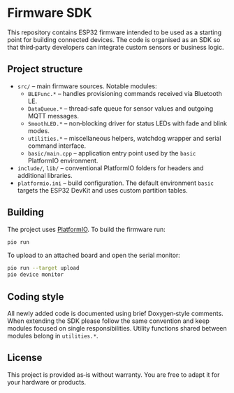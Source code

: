 # Firmware SDK

This repository contains ESP32 firmware intended to be used as a starting
point for building connected devices. The code is organised as an SDK so that
third‑party developers can integrate custom sensors or business logic.

## Project structure

- `src/` – main firmware sources. Notable modules:
  - `BLEFunc.*` – handles provisioning commands received via Bluetooth LE.
  - `DataQueue.*` – thread‑safe queue for sensor values and outgoing MQTT messages.
  - `SmoothLED.*` – non‑blocking driver for status LEDs with fade and blink modes.
  - `utilities.*` – miscellaneous helpers, watchdog wrapper and serial command
    interface.
  - `basic/main.cpp` – application entry point used by the `basic` PlatformIO
    environment.
- `include/`, `lib/` – conventional PlatformIO folders for headers and
  additional libraries.
- `platformio.ini` – build configuration. The default environment `basic` targets
  the ESP32 DevKit and uses custom partition tables.

## Building

The project uses [PlatformIO](https://platformio.org/). To build the firmware
run:

```bash
pio run
```

To upload to an attached board and open the serial monitor:

```bash
pio run --target upload
pio device monitor
```

## Coding style

All newly added code is documented using brief Doxygen‑style comments. When
extending the SDK please follow the same convention and keep modules focused on
single responsibilities. Utility functions shared between modules belong in
`utilities.*`.

## License

This project is provided as‑is without warranty. You are free to adapt it for
your hardware or products.

